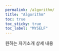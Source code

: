 ```yaml
---
permalink: /algorithm/
title: "Algorithm"
toc: true
toc_sticky: true
toc_label: "MYSELF"
---
```




원하는 자기소개 상세 내용

<!-- ---

layout: category

title: Algorithm

--- -->
